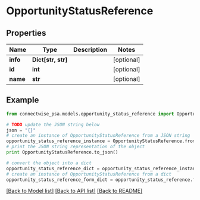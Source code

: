 # OpportunityStatusReference


## Properties
Name | Type | Description | Notes
------------ | ------------- | ------------- | -------------
**info** | **Dict[str, str]** |  | [optional] 
**id** | **int** |  | [optional] 
**name** | **str** |  | [optional] 

## Example

```python
from connectwise_psa.models.opportunity_status_reference import OpportunityStatusReference

# TODO update the JSON string below
json = "{}"
# create an instance of OpportunityStatusReference from a JSON string
opportunity_status_reference_instance = OpportunityStatusReference.from_json(json)
# print the JSON string representation of the object
print OpportunityStatusReference.to_json()

# convert the object into a dict
opportunity_status_reference_dict = opportunity_status_reference_instance.to_dict()
# create an instance of OpportunityStatusReference from a dict
opportunity_status_reference_form_dict = opportunity_status_reference.from_dict(opportunity_status_reference_dict)
```
[[Back to Model list]](../README.md#documentation-for-models) [[Back to API list]](../README.md#documentation-for-api-endpoints) [[Back to README]](../README.md)


